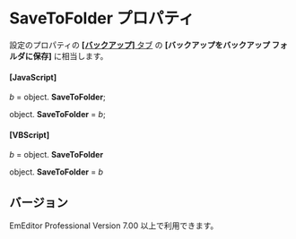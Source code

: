 # SaveToFolder プロパティ

設定のプロパティの [**\[バックアップ\]** タブ](../../dlg/properties/backup/index) の **\[バックアップをバックアップ フォルダに保存\]** に相当します。

#### \[JavaScript\]

_b_ = object. **SaveToFolder**;

object. **SaveToFolder** = _b_;

#### \[VBScript\]

_b_ = object. **SaveToFolder**

object. **SaveToFolder** = _b_

## バージョン

EmEditor Professional Version 7.00 以上で利用できます。